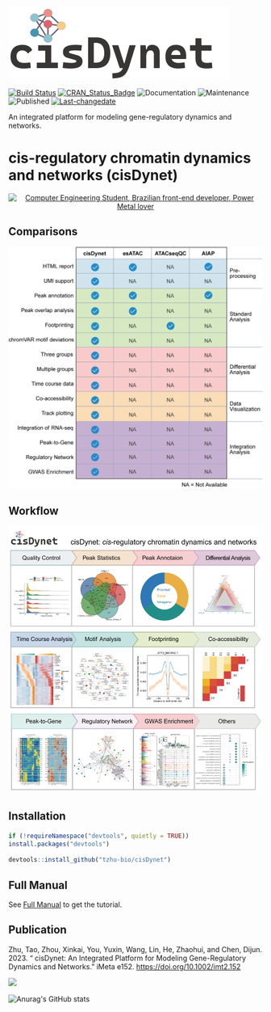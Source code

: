 ![image](https://github.com/tzhu-bio/cisDynet/blob/main/png/cisDynet.png)

[![Build Status](https://travis-ci.org/username/MyPackage.svg?branch=master)](https://travis-ci.org/tzhu-bio/CAT)
[![CRAN_Status_Badge](http://www.r-pkg.org/badges/version/MyPackage)](https://cran.r-project.org/package=CAT)
<img alt="Documentation" src="https://img.shields.io/badge/Documentation%3F-yes-brightgreen.svg?color=3366CC" target="_blank" /></a>
<img alt="Maintenance" src="https://img.shields.io/badge/Maintained%3F-yes-green.svg?color=DC3912" target="_blank" /> </a>
<img alt="Published" src="https://img.shields.io/badge/Published%3F-yes-green.svg?color=FF9900" target="_blank" /> </a>
[![Last-changedate](https://img.shields.io/badge/last%20change-2023--11--07-green.svg)](https://github.com/tzhu-bio/cisDynet/commits/master)

An integrated platform for modeling gene-regulatory dynamics and networks.
# cis-regulatory chromatin dynamics and networks (cisDynet)


<div align="center">
    <a href="https://git.io/typing-svg"><img src="https://readme-typing-svg.demolab.com?font=Roboto+Slab&color=%237E3ACE&size=30&center=true&vCenter=true&width=750&lines=cis-regulatory chromatin dynamics and networks" alt="Computer Engineering Student, Brazilian front-end developer, Power Metal lover"></a>
</div>

## Comparisons
![image](https://github.com/tzhu-bio/cisDynet/blob/main/png/comparsion.png)
## Workflow
![image](https://github.com/tzhu-bio/cisDynet/blob/main/png/workflow.png)
## Installation
``` r
if (!requireNamespace("devtools", quietly = TRUE))
install.packages("devtools")
```
``` r
devtools::install_github("tzhu-bio/cisDynet")
```
## Full Manual
See [Full Manual](https://tzhu-bio.github.io/cisDynet_bookdown/) to get the tutorial.

## Publication
Zhu, Tao, Zhou, Xinkai, You, Yuxin, Wang, Lin, He, Zhaohui, and Chen, Dijun. 2023. “ cisDynet: An Integrated Platform for Modeling Gene-Regulatory Dynamics and Networks.” iMeta e152. https://doi.org/10.1002/imt2.152

<a href="mailto:tzhubio@gmail.com">
  <img src="https://github.com/blackcater/blackcater/raw/main/images/social-gmail.svg" height="40" />
</a>

![Anurag's GitHub stats](https://github-readme-stats.vercel.app/api?username=tzhu-bio&show_icons=true&theme=radical)
